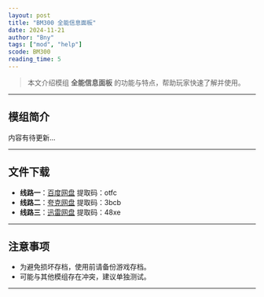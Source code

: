 ```yaml
---
layout: post
title: "BM300 全能信息面板"
date: 2024-11-21
author: "Bny"
tags: ["mod", "help"]
scode: BM300
reading_time: 5
---
```


> 本文介绍模组 **全能信息面板** 的功能与特点，帮助玩家快速了解并使用。

---

## 模组简介

内容有待更新...

---


## 文件下载
- **线路一**：[百度网盘](https://pan.baidu.com/s/1ClIqzPNzKRm28ELa8TYCdg?pwd=otfc)  提取码：otfc  
- **线路二**：[夸克网盘](https://pan.quark.cn/s/7a3f294810e1?pwd=3bcb)  提取码：3bcb  
- **线路三**：[迅雷网盘](https://pan.xunlei.com/s/VOCCbSvPXdAt6kK_zGb_uK44A1?pwd=48xe)  提取码：48xe  

---

## 注意事项
- 为避免损坏存档，使用前请备份游戏存档。
- 可能与其他模组存在冲突，建议单独测试。

---

